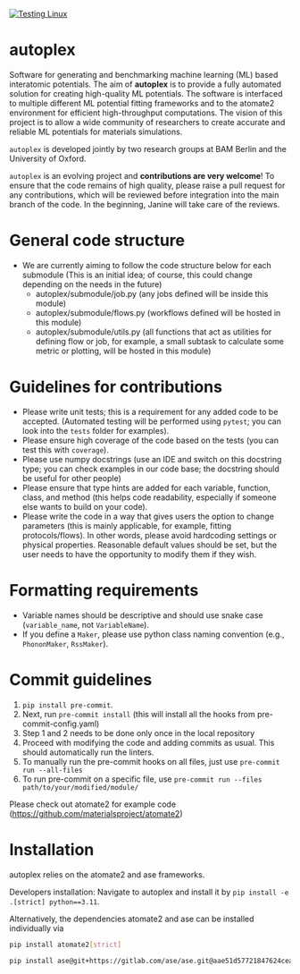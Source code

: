[![Testing Linux](https://github.com/JaGeo/autoplex/actions/workflows/python-package.yml/badge.svg)](https://github.com/JaGeo/autoplex/actions/workflows/python-package.yml)
# autoplex

Software for generating and benchmarking machine learning (ML) based interatomic potentials. The aim of **autoplex** is to provide a fully automated solution for creating high-quality ML potentials. The software is interfaced to multiple different ML potential fitting frameworks and to the atomate2 environment for efficient high-throughput computations. The vision of this project is to allow a wide community of researchers to create accurate and reliable ML potentials for materials simulations.

`autoplex` is developed jointly by two research groups at BAM Berlin and the University of Oxford.

`autoplex` is an evolving project and **contributions are very welcome**! To ensure that the code remains of high quality, please raise a pull request for any contributions, which will be reviewed before integration into the main branch of the code. In the beginning, Janine will take care of the reviews.

# General code structure
- We are currently aiming to follow the code structure below for each submodule (This is an initial idea; of course, this could change depending on the needs in the future)
  - autoplex/submodule/job.py (any jobs defined will be inside this module)
  - autoplex/submodule/flows.py (workflows defined will be hosted in this module)
  - autoplex/submodule/utils.py (all functions that act as utilities for defining flow or job, for example, a small subtask to calculate some metric or plotting, will be hosted in this module)

# Guidelines for contributions
- Please write unit tests; this is a requirement for any added code to be accepted. (Automated testing will be performed using `pytest`; you can look into the `tests` folder for examples).
- Please ensure high coverage of the code based on the tests (you can test this with `coverage`).
- Please use numpy docstrings (use an IDE and switch on this docstring type; you can check examples in our code base; the docstring should be useful for other people)
- Please ensure that type hints are added for each variable, function, class, and method (this helps code readability, especially if someone else wants to build on your code).
- Please write the code in a way that gives users the option to change parameters (this is mainly applicable, for example, fitting protocols/flows). In other words, please avoid hardcoding settings or physical properties. Reasonable default values should be set, but the user needs to have the opportunity to modify them if they wish.

# Formatting requirements
- Variable names should be descriptive and should use snake case (`variable_name`, not `VariableName`).
- If you define a `Maker`, please use python class naming convention (e.g., `PhononMaker`, `RssMaker`).

# Commit guidelines
1. `pip install pre-commit`.
2. Next, run `pre-commit install` (this will install all the hooks from pre-commit-config.yaml)
3. Step 1 and 2 needs to be done only once in the local repository
4. Proceed with modifying the code and adding commits as usual. This should automatically run the linters.
5. To manually run the pre-commit hooks on all files, just use `pre-commit run --all-files`
6. To run pre-commit on a specific file, use `pre-commit run --files path/to/your/modified/module/`

Please check out atomate2 for example code (https://github.com/materialsproject/atomate2)

# Installation
autoplex relies on the atomate2 and ase frameworks.

Developers installation: Navigate to autoplex and install it by `pip install -e .[strict] python==3.11`.

Alternatively, the dependencies atomate2 and ase can be installed individually via
```bash
pip install atomate2[strict]

pip install ase@git+https://gitlab.com/ase/ase.git@aae51d57721847624cea569f3a2d4bb6aa5032b4
```
